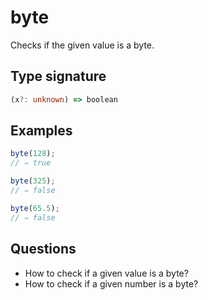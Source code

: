 # byte

Checks if the given value is a byte.

## Type signature

<!-- prettier-ignore-start -->
```typescript
(x?: unknown) => boolean
```
<!-- prettier-ignore-end -->

## Examples

<!-- prettier-ignore-start -->
```javascript
byte(128);
// ⇒ true
```

```javascript
byte(325);
// ⇒ false
```

```javascript
byte(65.5);
// ⇒ false
```
<!-- prettier-ignore-end -->

## Questions

- How to check if a given value is a byte?
- How to check if a given number is a byte?
